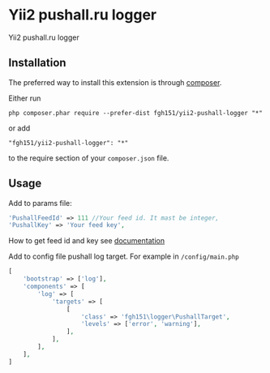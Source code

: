 Yii2 pushall.ru logger
======================
Yii2 pushall.ru logger

Installation
------------

The preferred way to install this extension is through [composer](http://getcomposer.org/download/).

Either run

```
php composer.phar require --prefer-dist fgh151/yii2-pushall-logger "*"
```

or add

```
"fgh151/yii2-pushall-logger": "*"
```

to the require section of your `composer.json` file.


Usage
-----

Add to params file:
```php
'PushallFeedId' => 111 //Your feed id. It mast be integer,
'PushallKey' => 'Your feed key',
```

How to get feed id and key see [documentation](https://pushall.ru/blog/create)

Add to config file pushall log target. For example in ```/config/main.php```
```php
[
    'bootstrap' => ['log'],
    'components' => [
        'log' => [
            'targets' => [
                [
                    'class' => 'fgh151\logger\PushallTarget',
                    'levels' => ['error', 'warning'],
                ],
            ],
        ],
    ],
]
```